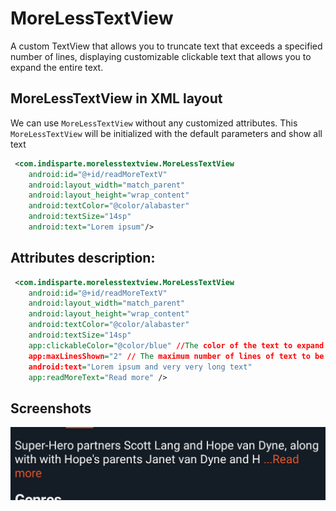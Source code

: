 # MoreLessTextView

A custom TextView that allows you to truncate text that exceeds a specified number of lines, displaying customizable clickable text that allows you to expand the entire text.

## MoreLessTextView in XML layout

We can use `MoreLessTextView` without any customized attributes. This `MoreLessTextView` will be
initialized with the default parameters and show all text

```xml
 <com.indisparte.morelesstextview.MoreLessTextView
    android:id="@+id/readMoreTextV"
    android:layout_width="match_parent"
    android:layout_height="wrap_content"
    android:textColor="@color/alabaster"
    android:textSize="14sp"
    android:text="Lorem ipsum"/>
```    

## Attributes description:

```xml
 <com.indisparte.morelesstextview.MoreLessTextView
    android:id="@+id/readMoreTextV"
    android:layout_width="match_parent"
    android:layout_height="wrap_content"
    android:textColor="@color/alabaster"
    android:textSize="14sp"
    app:clickableColor="@color/blue" //The color of the text to expand the block
    app:maxLinesShown="2" // The maximum number of lines of text to be shown
    android:text="Lorem ipsum and very very long text"
    app:readMoreText="Read more" />
``` 

## Screenshots

![screenshot](screenshot/image.png)

